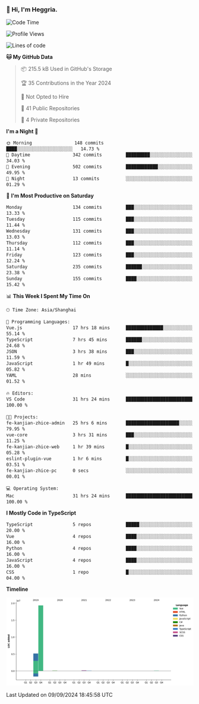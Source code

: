 ### 👋 Hi, I'm Heggria.

<!--START_SECTION:waka-->
![Code Time](http://img.shields.io/badge/Code%20Time-612%20hrs%2049%20mins-blue)

![Profile Views](http://img.shields.io/badge/Profile%20Views-134-blue)

![Lines of code](https://img.shields.io/badge/From%20Hello%20World%20I%27ve%20Written-24.8%20million%20lines%20of%20code-blue)

**🐱 My GitHub Data** 

> 📦 215.5 kB Used in GitHub's Storage 
 > 
> 🏆 35 Contributions in the Year 2024
 > 
> 🚫 Not Opted to Hire
 > 
> 📜 41 Public Repositories 
 > 
> 🔑 4 Private Repositories 
 > 
**I'm a Night 🦉** 

```text
🌞 Morning                148 commits         ████░░░░░░░░░░░░░░░░░░░░░   14.73 % 
🌆 Daytime                342 commits         █████████░░░░░░░░░░░░░░░░   34.03 % 
🌃 Evening                502 commits         ████████████░░░░░░░░░░░░░   49.95 % 
🌙 Night                  13 commits          ░░░░░░░░░░░░░░░░░░░░░░░░░   01.29 % 
```
📅 **I'm Most Productive on Saturday** 

```text
Monday                   134 commits         ███░░░░░░░░░░░░░░░░░░░░░░   13.33 % 
Tuesday                  115 commits         ███░░░░░░░░░░░░░░░░░░░░░░   11.44 % 
Wednesday                131 commits         ███░░░░░░░░░░░░░░░░░░░░░░   13.03 % 
Thursday                 112 commits         ███░░░░░░░░░░░░░░░░░░░░░░   11.14 % 
Friday                   123 commits         ███░░░░░░░░░░░░░░░░░░░░░░   12.24 % 
Saturday                 235 commits         ██████░░░░░░░░░░░░░░░░░░░   23.38 % 
Sunday                   155 commits         ████░░░░░░░░░░░░░░░░░░░░░   15.42 % 
```


📊 **This Week I Spent My Time On** 

```text
🕑︎ Time Zone: Asia/Shanghai

💬 Programming Languages: 
Vue.js                   17 hrs 18 mins      ██████████████░░░░░░░░░░░   55.14 % 
TypeScript               7 hrs 45 mins       ██████░░░░░░░░░░░░░░░░░░░   24.68 % 
JSON                     3 hrs 38 mins       ███░░░░░░░░░░░░░░░░░░░░░░   11.59 % 
JavaScript               1 hr 49 mins        █░░░░░░░░░░░░░░░░░░░░░░░░   05.82 % 
YAML                     28 mins             ░░░░░░░░░░░░░░░░░░░░░░░░░   01.52 % 

🔥 Editors: 
VS Code                  31 hrs 24 mins      █████████████████████████   100.00 % 

🐱‍💻 Projects: 
fe-kanjian-zhice-admin   25 hrs 6 mins       ████████████████████░░░░░   79.95 % 
vue-core                 3 hrs 31 mins       ███░░░░░░░░░░░░░░░░░░░░░░   11.25 % 
fe-kanjian-zhice-web     1 hr 39 mins        █░░░░░░░░░░░░░░░░░░░░░░░░   05.28 % 
eslint-plugin-vue        1 hr 6 mins         █░░░░░░░░░░░░░░░░░░░░░░░░   03.51 % 
fe-kanjian-zhice-pc      0 secs              ░░░░░░░░░░░░░░░░░░░░░░░░░   00.01 % 

💻 Operating System: 
Mac                      31 hrs 24 mins      █████████████████████████   100.00 % 
```

**I Mostly Code in TypeScript** 

```text
TypeScript               5 repos             █████░░░░░░░░░░░░░░░░░░░░   20.00 % 
Vue                      4 repos             ████░░░░░░░░░░░░░░░░░░░░░   16.00 % 
Python                   4 repos             ████░░░░░░░░░░░░░░░░░░░░░   16.00 % 
JavaScript               4 repos             ████░░░░░░░░░░░░░░░░░░░░░   16.00 % 
CSS                      1 repo              █░░░░░░░░░░░░░░░░░░░░░░░░   04.00 % 
```



**Timeline**

![Lines of Code chart](https://raw.githubusercontent.com/Heggria/Heggria/main/assets/bar_graph.png)


 Last Updated on 09/09/2024 18:45:58 UTC
<!--END_SECTION:waka-->
